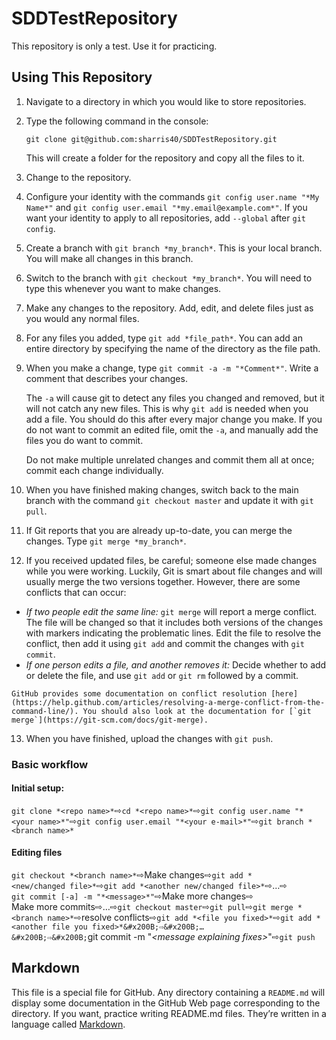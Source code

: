 # SDDTestRepository
This repository is only a test. Use it for practicing.

## Using This Repository
1.  Navigate to a directory in which you would like to store repositories.
2.  Type the following command in the console:

    ```
    git clone git@github.com:sharris40/SDDTestRepository.git
    ```

    This will create a folder for the repository and copy all the files to it.

3.  Change to the repository.

4.  Configure your identity with the commands `git config user.name "*My Name*"` and `git config user.email "*my.email@example.com*"`. If you want your identity to apply to all repositories, add `--global` after `git config`.

5.  Create a branch with `git branch *my_branch*`. This is your local branch. You will make all changes in this branch.

6.  Switch to the branch with `git checkout *my_branch*`. You will need to type this whenever you want to make changes.

7.  Make any changes to the repository. Add, edit, and delete files just as you would any normal files.

8.  For any files you added, type `git add *file_path*`. You can add an entire directory by specifying the name of the directory as the file path.

9.  When you make a change, type `git commit -a -m "*Comment*"`. Write a comment that describes your changes.

    The `-a` will cause git to detect any files you changed and removed, but it will not catch any new files. This is why `git add` is needed when you add a file. You should do this after every major change you make. If you do not want to commit an edited file, omit the `-a`, and manually add the files you do want to commit.

    Do not make multiple unrelated changes and commit them all at once; commit each change individually.

10. When you have finished making changes, switch back to the main branch with the command `git checkout master` and update it with `git pull`.

11. If Git reports that you are already up-to-date, you can merge the changes. Type `git merge *my_branch*`.

12. If you received updated files, be careful; someone else made changes while you were working. Luckily, Git is smart about file changes and will usually merge the two versions together. However, there are some conflicts that can occur:
  *   *If two people edit the same line:* `git merge` will report a merge conflict. The file will be changed so that it includes both versions of the changes with markers indicating the problematic lines. Edit the file to resolve the conflict, then add it using `git add` and commit the changes with `git commit`.
  *   *If one person edits a file, and another removes it:* Decide whether to add or delete the file, and use `git add` or `git rm` followed by a commit.

    GitHub provides some documentation on conflict resolution [here](https://help.github.com/articles/resolving-a-merge-conflict-from-the-command-line/). You should also look at the documentation for [`git merge`](https://git-scm.com/docs/git-merge).

13. When you have finished, upload the changes with `git push`.

### Basic workflow
#### Initial setup:
`git clone *<repo name>*`&#x200B;⇨&#x200B;`cd *<repo name>*`&#x200B;⇨&#x200B;`git config user.name "*<your name>*"`&#x200B;⇨&#x200B;`git config user.email "*<your e-mail>*"`&#x200B;⇨&#x200B;`git branch *<branch name>*`

#### Editing files
`git checkout *<branch name>*`&#x200B;⇨&#x200B;Make changes&#x200B;⇨&#x200B;`git add *<new/changed file>*`&#x200B;⇨&#x200B;`git add *<another new/changed file>*`&#x200B;⇨&#x200B;…&#x200B;⇨&#x200B;`git commit [-a] -m "*<message>*"`&#x200B;⇨&#x200B;Make more changes&#x200B;⇨&#x200B;Make more commits&#x200B;⇨&#x200B;…&#x200B;⇨&#x200B;`git checkout master`&#x200B;⇨&#x200B;`git pull`&#x200B;⇨&#x200B;`git merge *<branch name>*`&#x200B;⇨&#x200B;resolve conflicts&#x200B;⇨&#x200B;`git add *<file you fixed>*`&#x200B;⇨&#x200B;`git add *<another file you fixed>*&#x200B;⇨&#x200B;…&#x200B;⇨&#x200B;`git commit -m "*<message explaining fixes>*"&#x200B;⇨&#x200B;`git push`

## Markdown
This file is a special file for GitHub. Any directory containing a `README.md` will display some documentation in the GitHub Web page corresponding to the directory. If you want, practice writing README.md files. They’re written in a language called [Markdown](https://help.github.com/articles/markdown-basics/).
